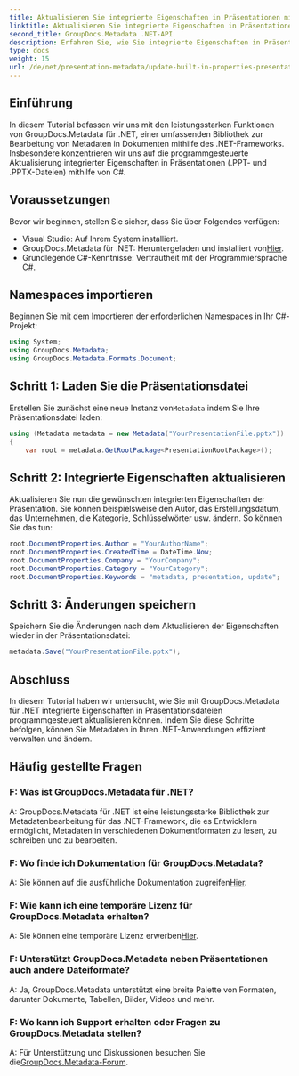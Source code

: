 ```yaml
---
title: Aktualisieren Sie integrierte Eigenschaften in Präsentationen mit .NET
linktitle: Aktualisieren Sie integrierte Eigenschaften in Präsentationen mit .NET
second_title: GroupDocs.Metadata .NET-API
description: Erfahren Sie, wie Sie integrierte Eigenschaften in Präsentationen mithilfe von .NET mit GroupDocs.Metadata, einer vielseitigen Bibliothek zur Metadatenbearbeitung, aktualisieren.
type: docs
weight: 15
url: /de/net/presentation-metadata/update-built-in-properties-presentations/
---
```

## Einführung
In diesem Tutorial befassen wir uns mit den leistungsstarken Funktionen von GroupDocs.Metadata für .NET, einer umfassenden Bibliothek zur Bearbeitung von Metadaten in Dokumenten mithilfe des .NET-Frameworks. Insbesondere konzentrieren wir uns auf die programmgesteuerte Aktualisierung integrierter Eigenschaften in Präsentationen (.PPT- und .PPTX-Dateien) mithilfe von C#.
## Voraussetzungen
Bevor wir beginnen, stellen Sie sicher, dass Sie über Folgendes verfügen:
- Visual Studio: Auf Ihrem System installiert.
-  GroupDocs.Metadata für .NET: Heruntergeladen und installiert von[Hier](https://releases.groupdocs.com/metadata/net/).
- Grundlegende C#-Kenntnisse: Vertrautheit mit der Programmiersprache C#.

## Namespaces importieren
Beginnen Sie mit dem Importieren der erforderlichen Namespaces in Ihr C#-Projekt:
```csharp
using System;
using GroupDocs.Metadata;
using GroupDocs.Metadata.Formats.Document;
```
## Schritt 1: Laden Sie die Präsentationsdatei
 Erstellen Sie zunächst eine neue Instanz von`Metadata` indem Sie Ihre Präsentationsdatei laden:
```csharp
using (Metadata metadata = new Metadata("YourPresentationFile.pptx"))
{
    var root = metadata.GetRootPackage<PresentationRootPackage>();
```
## Schritt 2: Integrierte Eigenschaften aktualisieren
Aktualisieren Sie nun die gewünschten integrierten Eigenschaften der Präsentation. Sie können beispielsweise den Autor, das Erstellungsdatum, das Unternehmen, die Kategorie, Schlüsselwörter usw. ändern. So können Sie das tun:
```csharp
root.DocumentProperties.Author = "YourAuthorName";
root.DocumentProperties.CreatedTime = DateTime.Now;
root.DocumentProperties.Company = "YourCompany";
root.DocumentProperties.Category = "YourCategory";
root.DocumentProperties.Keywords = "metadata, presentation, update";
```
## Schritt 3: Änderungen speichern
Speichern Sie die Änderungen nach dem Aktualisieren der Eigenschaften wieder in der Präsentationsdatei:
```csharp
metadata.Save("YourPresentationFile.pptx");
```

## Abschluss
In diesem Tutorial haben wir untersucht, wie Sie mit GroupDocs.Metadata für .NET integrierte Eigenschaften in Präsentationsdateien programmgesteuert aktualisieren können. Indem Sie diese Schritte befolgen, können Sie Metadaten in Ihren .NET-Anwendungen effizient verwalten und ändern.

## Häufig gestellte Fragen
### F: Was ist GroupDocs.Metadata für .NET?
A: GroupDocs.Metadata für .NET ist eine leistungsstarke Bibliothek zur Metadatenbearbeitung für das .NET-Framework, die es Entwicklern ermöglicht, Metadaten in verschiedenen Dokumentformaten zu lesen, zu schreiben und zu bearbeiten.
### F: Wo finde ich Dokumentation für GroupDocs.Metadata?
 A: Sie können auf die ausführliche Dokumentation zugreifen[Hier](https://reference.groupdocs.com/metadata/net/).
### F: Wie kann ich eine temporäre Lizenz für GroupDocs.Metadata erhalten?
 A: Sie können eine temporäre Lizenz erwerben[Hier](https://purchase.groupdocs.com/temporary-license/).
### F: Unterstützt GroupDocs.Metadata neben Präsentationen auch andere Dateiformate?
A: Ja, GroupDocs.Metadata unterstützt eine breite Palette von Formaten, darunter Dokumente, Tabellen, Bilder, Videos und mehr.
### F: Wo kann ich Support erhalten oder Fragen zu GroupDocs.Metadata stellen?
 A: Für Unterstützung und Diskussionen besuchen Sie die[GroupDocs.Metadata-Forum](https://forum.groupdocs.com/c/metadata/14).